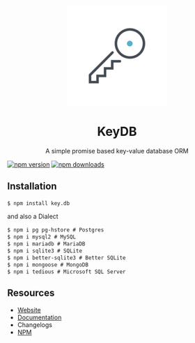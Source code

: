 <p align="center">
  <img
    src="./docs/src/.vuepress/public/assets/logo.png" onerror="this.src='/assets/logo.png'" width="230px">
</p>

<h1 align="center">KeyDB</h1>
<p align="center">A simple promise based key-value database ORM</p>

[![npm version](https://badgen.net/npm/v/key.db)](https://www.npmjs.com/package/key.db)
[![npm downloads](https://badgen.net/npm/dm/key.db)](https://www.npmjs.com/package/key.db)

## Installation
```console
$ npm install key.db
```

and also a Dialect

```console
$ npm i pg pg-hstore # Postgres 
$ npm i mysql2 # MySQL
$ npm i mariadb # MariaDB
$ npm i sqlite3 # SQLite
$ npm i better-sqlite3 # Better SQLite
$ npm i mongoose # MongoDB
$ npm i tedious # Microsoft SQL Server
```

## Resources

* [Website](https://keydb.zyrouge.gq)
* [Documentation](https://keydb.zyrouge.gq/docs)
* Changelogs
* [NPM](https://npmjs.com/key.db)
